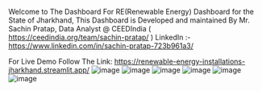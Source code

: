 Welcome to The Dashboard For RE(Renewable Energy) Dashboard for the State of Jharkhand,
This Dashboard is Developed and maintained By 
Mr. Sachin Pratap, Data Analyst @ CEEDIndia ( https://ceedindia.org/team/sachin-pratap/ )
LinkedIn :- https://www.linkedin.com/in/sachin-pratap-723b961a3/

For Live Demo Follow The Link: https://renewable-energy-installations-jharkhand.streamlit.app/
![image](https://github.com/sachinceed/RE-Installations_JH/assets/132982389/301641f3-6ff6-4c73-9b52-4e7cb484c651)
![image](https://github.com/sachinceed/RE-Installations_JH/assets/132982389/92a2bd8e-5630-4e84-b7d7-1f78932ee91e)
![image](https://github.com/sachinceed/RE-Installations_JH/assets/132982389/5d521038-9da6-4888-b1f6-564b1ad58447)
![image](https://github.com/sachinceed/RE-Installations_JH/assets/132982389/f2eafe8a-d409-43b2-a0b1-62d7baedf261)
![image](https://github.com/sachinceed/RE-Installations_JH/assets/132982389/8a5880dc-fbc2-4224-a6cc-b8d07318eb01)
![image](https://github.com/sachinceed/RE-Installations_JH/assets/132982389/5b521ef2-5841-424e-aabd-715c5db4462e)
